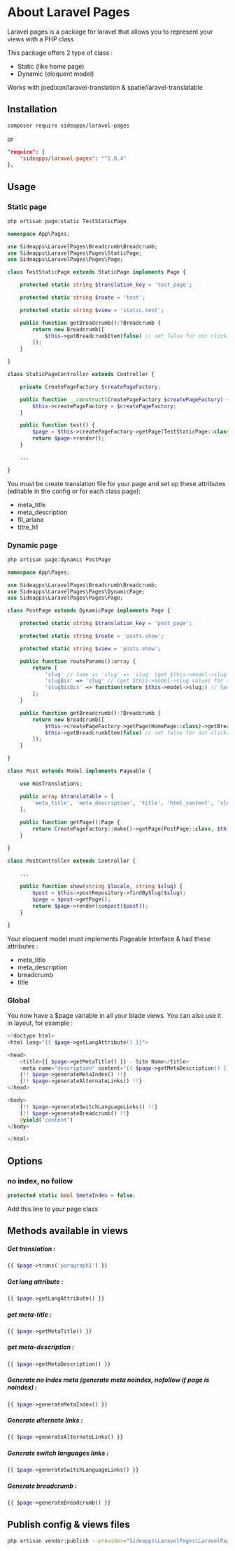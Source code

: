 # About Laravel Pages

Laravel pages is a package for laravel that allows you to represent your views with a PHP class

This package offers 2 type of class :

- Static (like home page)
- Dynamic (eloquent model)

Works with joedixon/laravel-translation & spatie/laravel-translatable

## Installation

``` bash
composer require sideapps/laravel-pages
```

or

``` json
"require": {
    "sideapps/laravel-pages": "^1.0.4"
},
```

## Usage

### Static page

``` bash
php artisan page:static TestStaticPage
```

``` php
namespace App\Pages;

use Sideapps\LaravelPages\Breadcrumb\Breadcrumb;
use Sideapps\LaravelPages\Pages\StaticPage;
use Sideapps\LaravelPages\Pages\Page;

class TestStaticPage extends StaticPage implements Page {

    protected static string $translation_key = 'test_page';

    protected static string $route = 'test';

    protected static string $view = 'static.test';

    public function getBreadcrumb():?Breadcrumb {
        return new Breadcrumb([
            $this->getBreadcrumbItem(false) // set false for not clickable anchor
        ]);
    }

}
```

``` php
class StaticPageController extends Controller {

    private CreatePageFactory $createPageFactory;

    public function __construct(CreatePageFactory $createPageFactory) {
        $this->createPageFactory = $createPageFactory;
    }

    public function test() {
        $page = $this->createPageFactory->getPage(TestStaticPage::class);
        return $page->render();
    }

    ...

}
```

You must be create translation file for your page and set up these attributes (editable in the config or for each class page):

- meta_title
- meta_description
- fil_ariane
- titre_h1

### Dynamic page

``` bash
php artisan page:dynamic PostPage
```

``` php
namespace App\Pages;

use Sideapps\LaravelPages\Breadcrumb\Breadcrumb;
use Sideapps\LaravelPages\Pages\DynamicPage;
use Sideapps\LaravelPages\Pages\Page;

class PostPage extends DynamicPage implements Page {

    protected static string $translation_key = 'post_page';

    protected static string $route = 'posts.show';

    protected static string $view = 'posts.show';

    public function routeParams():array {
        return [
            'slug' // Same as 'slug' => 'slug' (get $this->model->slug value)
            'slugBis' => 'slug' // (get $this->model->slug value) for slubBis route parameter
            'slugBisBis' => function(return $this->model->slug;) // Specify value with closure
        ];
    }

    public function getBreadcrumb():?Breadcrumb {
        return new Breadcrumb([
            $this->createPageFactory->getPage(HomePage::class)->getBreadcrumbItem(),
            $this->getBreadcrumbItem(false) // set false for not clickable anchor
        ]);
    }

}
```

``` php
class Post extends Model implements Pageable {

    use HasTranslations;

    public array $translatable = [
        'meta_title', 'meta_description', 'title', 'html_content', 'slug'
    ];
 
    public function getPage():Page {
        return CreatePageFactory::make()->getPage(PostPage::class, $this);
    }

}
```

``` php
class PostController extends Controller {
    
    ...

    public function show(string $locale, string $slug) {
        $post = $this->postRepository->findBySlug($slug);
        $page = $post->getPage();
        return $page->render(compact($post));
    }

}
```


Your eloquent model must implements Pageable Interface & had these attributes :

- meta_title
- meta_description
- breadcrumb
- title

### Global

You now have a $page variable in all your blade views. You can also use it in layout, for example :

``` php
<!doctype html>
<html lang="{{ $page->getLangAttribute() }}">

<head>
    <title>{{ $page->getMetaTitle() }} - Site Name</title>
    <meta name="description" content="{{ $page->getMetaDescription() }}">
    {!! $page->generateMetaIndex() !!}
    {!! $page->generateAlternateLinks() !!}
</head>

<body>
    {!! $page->generateSwitchLanguageLinks() !!}
    {!! $page->generateBreadcrumb() !!}
    @yield('content')
</body>

</html>
```

## Options

### no index, no follow

``` php
protected static bool $metaIndex = false;
```
Add this line to your page class

## Methods available in views

##### Get translation :
``` php
{{ $page->trans('paragraph1') }}
```

##### Get lang attribute :
``` php
{{ $page->getLangAttribute() }}
```

##### get meta-title :
``` php
{{ $page->getMetaTitle() }}
```

##### get meta-description :
``` php
{{ $page->getMetaDescription() }}
```

##### Generate no index meta (generate meta noindex, nofollow if page is noindex) :
``` php
{{ $page->generateMetaIndex() }}
```

##### Generate alternate links :
``` php
{{ $page->generateAlternateLinks() }}
```

##### Generate switch languages links :
``` php
{{ $page->generateSwitchLanguageLinks() }}
```

##### Generate breadcrumb :
``` php
{{ $page->generateBreadcrumb() }}
```

## Publish config & views files

``` bash
php artisan vendor:publish --provider="Sideapps\LaravelPages\LaravelPagesServiceProvider"
```
